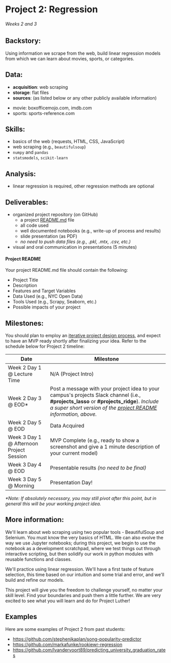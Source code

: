 # Project 2: Regression
###### Weeks 2 and 3

## Backstory:

Using information we scrape from the web, build linear regression models from which we can learn about movies, sports, or categories.

## Data:

 * **acquisition**: web scraping
 * **storage**: flat files
 * **sources**: (as listed below or any other publicly available information)   
  - movie: boxofficemojo.com, imdb.com   
  - sports: sports-reference.com
  

## Skills:

 * basics of the web (requests, HTML, CSS, JavaScript)
 * web scraping (e.g., `beautifulsoup`)
 * `numpy` and `pandas`
 * `statsmodels`, `scikit-learn`


## Analysis:

 * linear regression is required, other regression methods are optional


## Deliverables:

 * organized project repository (on GitHub)
   * a project [README.md](#project-readme) file
   * all code used
   * well documented notebooks (e.g., write-up of process and results)
   * slide presentation (as PDF)
   * *no need to push data files (e.g., .pkl, .mtx, .csv, etc.)*
 * visual and oral communication in presentations (5 minutes)

#### Project README
Your project README.md file should contain the following:
- Project Title
- Description
- Features and Target Variables
- Data Used (e.g., NYC Open Data)
- Tools Used (e.g., Scrapy, Seaborn, etc.)
- Possible impacts of your project


## Milestones:

You should plan to employ an [iterative project design process](https://en.wikipedia.org/wiki/Scrum_(software_development)), and expect to have an MVP ready shortly after finalizing your idea. Refer to the schedule below for Project 2 timeline:

Date | Milestone
--- | ---
Week 2 Day 1 @ Lecture Time | N/A (Project Intro)
Week 2 Day 3 @ EOD\* | Post a message with your project idea to your campus's projects Slack channel (i.e., **\#projects_lasso** or **\#projects_ridge**). *Include a super short version of the [project README](#project-readme) information, above.*
Week 2 Day 5 @ EOD | Data Acquired
Week 3 Day 1 @ Afternoon Project Session | MVP Complete (e.g., ready to show a screenshot and give a 1 minute description of your current model)
Week 3 Day 4 @ EOD | Presentable results *(no need to be final)*
Week 3 Day 5 @ Morning | Presentation Day!

*\*Note: If absolutely necessary, you may still pivot after this point, but in general this will be your working project idea.*

## More information:

We'll learn about web scraping using two popular tools - BeautifulSoup and Selenium. You must know the very basics of HTML. We can also evolve the way we use Jupyter notebooks; during this project, we begin to use the notebook as a development scratchpad, where we test things out through interactive scripting, but then solidify our work in python modules with reusable functions and classes.

We'll practice using linear regression. We'll have a first taste of feature selection, this time based on our intuition and some trial and error, and we'll build and refine our models.

This project will give you the freedom to challenge yourself, no matter your skill level. Find your boundaries and push them a little further. We are very excited to see what you will learn and do for Project Luther!

## Examples

Here are some examples of Project 2 from past students:

- https://github.com/stephenjkaplan/song-popularity-predictor
- https://github.com/markafunke/rookiewr-regression
- https://github.com/lvandervoort89/predicting_university_graduation_rates

